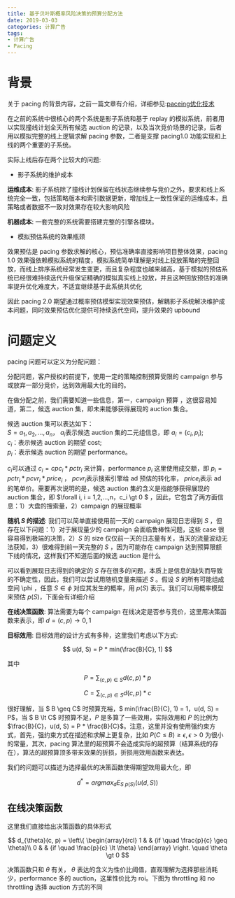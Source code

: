 ```yaml
---
title: 基于贝叶斯概率风险决策的预算分配方法
date: 2019-03-03
categories: 计算广告
tags:
- 计算广告
- Pacing
---
```


# 背景

关于 pacing 的背景内容，之前一篇文章有介绍，详细参见:[paceing优化技术](https://jadee.github.io/计算广告/2019/03/02/pacing优化技术/)

在之前的系统中很核心的两个系统是影子系统和基于 replay 的模拟系统，前者用以实现撞线计划全天所有候选 auction 的记录，以及当次竞价场景的记录，后者用以模拟完整的线上逻辑求解 pacing 参数，二者是支撑 pacing1.0 功能实现和上线的两个重要的子系统。

<!-- more -->

实际上线后存在两个比较大的问题:

* 影子系统的维护成本

**运维成本**: 影子系统除了撞线计划保留在线状态继续参与竞价之外，要求和线上系 统完全一致，包括策略版本和索引数据更新，增加线上一致性保证的运维成本，且策略或者数据不一致对效果存在较大影响风险

**机器成本**: 一套完整的系统需要搭建完整的引擎各模块。

* 模拟预估系统的效果瓶颈

效果预估是 pacing 参数求解的核心，预估准确率直接影响项目整体效果，pacing 1.0 效果强依赖模拟系统的精度，模拟系统简单理解是对线上投放策略的完整回放，而线上排序系统经常发生变更，而且复杂程度也越来越高，基于模拟的预估系统已经很难持续迭代升级保证精确的模拟真实线上投放，并且这种回放预估的准确率提升优化难度大，不适宜继续基于此系统共优化

因此 pacing 2.0 期望通过概率预估模型实现效果预估，解耦影子系统解决维护成本问题，同时效果预估优化提供可持续迭代空间，提升效果的 upbound

# 问题定义

pacing 问题可以定义为分配问题：

分配问题，客户授权的前提下，使用一定的策略控制预算受限的 campaign 参与或放弃一部分竞价，达到效用最大化的目的。

在做分配之前，我们需要知道一些信息，第一，campaign 预算 ，这很容易知道，第二，候选 auction 集，即未来能够获得展现的 auction 集合。

候选 auction 集可以表达如下：<br>
$S = {a_1, a_2, ..., a_n}$， $a_i$表示候选 auction 集的二元组信息，即 $a_i = (c_i, p_i)$;<br>
$c_i$：表示候选 auction 的期望 cost;<br>
$p_i$：表示候选 auction 的期望 performance。 

$c_i$可以通过 $c_i = cpc_i * pctr_i$ 来计算，performance $p_i$ 这里使用成交额，即 $p_i = pctr_i * pcvr_i * price_i$ ， $pcvr_i$表示搜索引擎给 ad 预估的转化率， $price_i$表示 ad 的笔单价。需要再次说明的是，候选 auction 集的含义是指能够获得展现的 auction 集合，即 $\forall i, i = 1,2,...,n，c_i \gt 0 $ ，因此，它包含了两方面信息：1）大盘的搜索量，2）campaign 的展现概率

**随机 $S$ 的描述**: 我们可以简单直接使用前一天的 campaign 展现日志得到 $S$ ，但存在以下问题：1）对于展现量少的 campaign 会面临鲁棒性问题，这些 case 很容易得到极端的决策，2）$S$ 的 size 仅仅前一天的日志量有关，当天的流量波动无法获知，3）很难得到前一天完整的 $S$ ，因为可能存在 campaign 达到预算限额下线的情况，这样我们不知道后面的候选 auction 是什么

可以看到展现日志得到的确定的 $S$ 存在很多的问题，本质上是信息的缺失而导致的不确定性，因此，我们可以尝试用随机变量来描述 $S$ 。假设 $S$ 的所有可能组成空间 \phi ，任意 $S \in \phi$ 对应其发生的概率，用 $p(S)$ 表示。我们可以用概率模型来预估 $p(S)$，下面会有详细介绍

**在线决策函数**: 算法需要为每个 campaign 在线决定是否参与竞价，这里用决策函数来表示，即 $d = (c, p) \rightarrow {0, 1}$

**目标效用**: 目标效用的设计方式有多种，这里我们考虑以下方式:

$$ u(d, S) = P * min(\frac{B}{C}, 1) $$

其中

$$ P = \sum_{(c,p) \in S} d(c, p) * p $$

$$ C = \sum_{(c,p) \in S} d(c, p) * c $$

很好理解，当 $ B \geq C$ 时预算充裕，$ min(\frac{B}{C}, 1) = 1，u(d, S) = P$，当 $ B \lt C$ 时预算不足，$P$ 是多算了一些效用，实际效用和 $P$ 的比例为 $\frac{B}{C}，u(d, S) = P * \frac{B}{C}$。注意，这里并没有使用强约束方式，首先，强约束方式在描述和求解上更复杂，比如 $P(C \leq B) \geq \epsilon, \epsilon \gt 0$ 为很小的常量，其次，pacing 算法里的超预算不会造成实际的超预算（结算系统的存在），算法的超预算顶多带来效果的折损，折损用效用函数来表达。

我们的问题可以描述为选择最优的决策函数使得期望效用最大化，即

$$ d^{*} = argmax_{d} E_{S ~ p(S)} (u(d, S))$$

## 在线决策函数

这里我们直接给出决策函数的具体形式

$$ d_{\theta}(c, p) = \left\{
\begin{array}{rcl}
1       &      & {if \quad \frac{p}{c} \geq \theta}\\
0       &      & {if \quad \frac{p}{c} \lt \theta}
\end{array} \right. 
\quad \theta \gt 0
$$

决策函数只和 $\theta$ 有关， $\theta$ 表达的含义为性价比阈值，直观理解为选择那些消耗少，performance 多的 auction，这里性价比为 roi。下图为 throttling 和 no throttling 选择 auction 方式的不同


